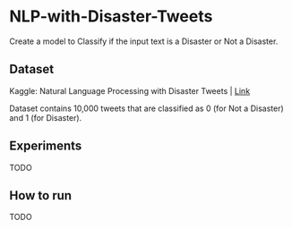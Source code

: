 # NLP-with-Disaster-Tweets
Create a model to Classify if the input text is a Disaster or Not a Disaster.


## Dataset
Kaggle: Natural Language Processing with Disaster Tweets | [Link](https://www.kaggle.com/c/nlp-getting-started/data)

Dataset contains 10,000 tweets that are classified as 0 (for Not a Disaster) and 1 (for Disaster).

## Experiments
TODO

## How to run
TODO
